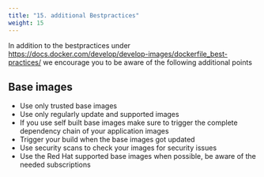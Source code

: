 ```yaml
---
title: "15. additional Bestpractices"
weight: 15
---
```


In addition to the bestpractices under <https://docs.docker.com/develop/develop-images/dockerfile_best-practices/> we encourage you to be aware of the following additional points

## Base images

* Use only trusted base images
* Use only regularly update and supported images
* If you use self built base images make sure to trigger the complete dependency chain of your application images
* Trigger your build when the base images got updated
* Use security scans to check your images for security issues
* Use the Red Hat supported base images when possible, be aware of the needed subscriptions